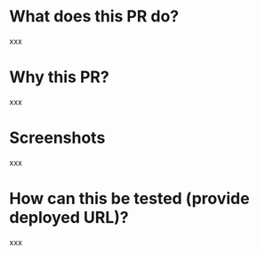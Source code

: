 # What does this PR do?

xxx

# Why this PR?

xxx

# Screenshots

xxx

# How can this be tested (provide deployed URL)?

xxx

